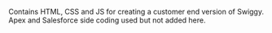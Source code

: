 Contains HTML, CSS and JS for creating a customer end version of Swiggy. Apex and Salesforce side coding used but not added here.
